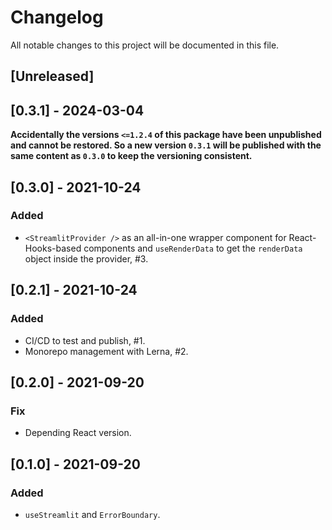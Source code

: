 # Changelog

All notable changes to this project will be documented in this file.

## [Unreleased]

## [0.3.1] - 2024-03-04

**Accidentally the versions `<=1.2.4` of this package have been unpublished and cannot be restored. So a new version `0.3.1` will be published with the same content as `0.3.0` to keep the versioning consistent.**

## [0.3.0] - 2021-10-24

### Added

- `<StreamlitProvider />` as an all-in-one wrapper component for React-Hooks-based components and `useRenderData` to get the `renderData` object inside the provider, #3.

## [0.2.1] - 2021-10-24

### Added

- CI/CD to test and publish, #1.
- Monorepo management with Lerna, #2.

## [0.2.0] - 2021-09-20

### Fix

- Depending React version.

## [0.1.0] - 2021-09-20

### Added

- `useStreamlit` and `ErrorBoundary`.
